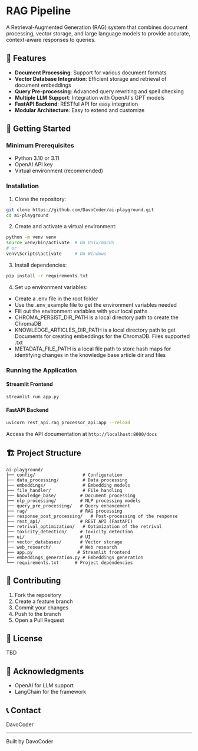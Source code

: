 # RAG Pipeline

A Retrieval-Augmented Generation (RAG) system that combines document processing, vector storage, and large language models to provide accurate, context-aware responses to queries.

## 🌟 Features

- **Document Processing**: Support for various document formats
- **Vector Database Integration**: Efficient storage and retrieval of document embeddings
- **Query Pre-processing**: Advanced query rewriting and spell checking
- **Multiple LLM Support**: Integration with OpenAI's GPT models
- **FastAPI Backend**: RESTful API for easy integration
- **Modular Architecture**: Easy to extend and customize

## 🚀 Getting Started

### Minimum Prerequisites

- Python 3.10 or 3.11
- OpenAI API key
- Virtual environment (recommended)

### Installation

1. Clone the repository:
```bash
git clone https://github.com/DavoCoder/ai-playground.git
cd ai-playground
```

2. Create and activate a virtual environment:
```bash
python -m venv venv
source venv/bin/activate  # On Unix/macOS
# or
venv\Scripts\activate     # On Windows
```

3. Install dependencies:
```bash
pip install -r requirements.txt
```

4. Set up environment variables:

- Create a .env file in the root folder
- Use the .env_example file to get the environment variables needed
- Fill out the environment variables with your local paths
- CHROMA_PERSIST_DIR_PATH is a local directory path to create the ChromaDB
- KNOWLEDGE_ARTICLES_DIR_PATH is a local directory path to get Documents for creating embeddings for the ChromaDB. Files supported .txt
- METADATA_FILE_PATH is a local file path to store hash maps for identifying changes in the knowledge base article dir and files

### Running the Application

#### Streamlit Frontend
```bash
streamlit run app.py
```

#### FastAPI Backend
```bash
uvicorn rest_api.rag_processor_api:app --reload
```

Access the API documentation at `http://localhost:8000/docs`

## 🏗️ Project Structure

```
ai-playground/
├── config/                  # Configuration
├── data_processing/         # Data processing
├── embeddings/              # Embedding models
├── file_handler/            # File handling
├── knowledge_base/         # Document processing
├── nlp_processing/         # NLP processing models
├── query_pre_processing/   # Query enhancement
├── rag/                    # RAG processing
├── response_post_processing/   # Post-processing of the response
├── rest_api/               # REST API (FastAPI)
├── retrival_optimization/   # Optimization of the retrival
├── toxicity_detection/     # Toxicity detection
├── ui/                     # UI
├── vector_databases/       # Vector storage
├── web_research/           # Web research
├── app.py                 # Streamlit frontend
├── embeddings_generation.py # Embeddings generation
└── requirements.txt      # Project dependencies
```

## 🤝 Contributing

1. Fork the repository
2. Create a feature branch
3. Commit your changes
4. Push to the branch
5. Open a Pull Request

## 📝 License

TBD

## 🙏 Acknowledgments

- OpenAI for LLM support
- LangChain for the framework

## 📞 Contact

DavoCoder

---

Built by DavoCoder